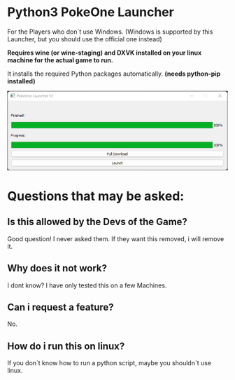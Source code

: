 # Python3 PokeOne Launcher

For the Players who don´t use Windows. (Windows is supported by this Launcher, but you should use the official one instead)

**Requires wine (or wine-staging) and DXVK installed on your linux machine for the actual game to run.**

It installs the required Python packages automatically. **(needs python-pip installed)**

![ScreenShot](/images/main.png)



# Questions that may be asked:

## Is this allowed by the Devs of the Game?
Good question! I never asked them. If they want this removed, i will remove it.

## Why does it not work?
I dont know? I have only tested this on a few Machines.

## Can i request a feature?
No.

## How do i run this on linux?
If you don´t know how to run a python script, maybe you shouldn´t use linux.
